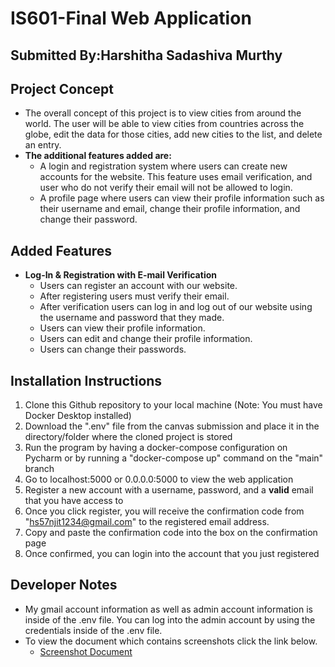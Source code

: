 # IS601-Final Web Application

## Submitted By:Harshitha Sadashiva Murthy

## Project Concept
* The overall concept of this project is to view cities from around the world. The user will be able to view cities from countries across the globe, edit the data for those cities, add new cities to the list, and delete an entry.
* **The additional features added are:**
    * A login and registration system where users can create new accounts for the website. This feature uses email verification, and user who do not verify their email will not be allowed to login.
    * A profile page where users can view their profile information such as their username and email, change their profile information, and change their password.
  
## Added Features
* **Log-In & Registration with E-mail Verification**
  * Users can register an account with our website.
  * After registering users must verify their email.
  * After verification users can log in and log out of our website using the username and password that they made.
  * Users can view their profile information.
  * Users can edit and change their profile information.
  * Users can change their passwords.
  
## Installation Instructions
1. Clone this Github repository to your local machine (Note: You must have Docker Desktop installed)
2. Download the ".env" file from the canvas submission and place it in the directory/folder where the cloned project is stored
3. Run the program by having a docker-compose configuration on Pycharm or by running a "docker-compose up" command on the "main" branch
4. Go to localhost:5000 or 0.0.0.0:5000 to view the web application
5. Register a new account with a username, password, and a **valid** email that you have access to
6. Once you click register, you will receive the confirmation code from "hs57njit1234@gmail.com" to the registered email address.
7. Copy and paste the confirmation code into the box on the confirmation page
8. Once confirmed, you can login into the account that you just registered 


## Developer Notes
* My gmail account information as well as admin account information is inside of the .env file. You can log into the admin account by using the credentials inside of the .env file.
* To view the document which contains screenshots click the link below.
    * [Screenshot Document](/Documents)